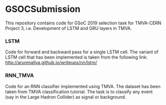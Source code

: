 # GSOCSubmission

This repository contains code for GSoC 2019 selection task for TMVA-CERN Project 3, i.e. Development of LSTM and GRU layers in TMVA.

### LSTM

Code for forward and backward pass for a single LSTM cell. The variant of LSTM cell that has been implemented is taken from the following link:
http://arunmallya.github.io/writeups/nn/lstm/

### RNN_TMVA

Code for an RNN classifier implemented using TMVA. The dataset has been taken from TMVA classification tutorial. The task is to classify any event (say in the Large Hadron Collider) as signal or background.
